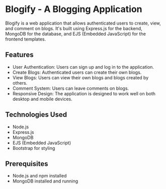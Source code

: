 # Blogify - A Blogging Application

Blogify is a web application that allows authenticated users to create, view, and comment on blogs. It's built using Express.js for the backend, MongoDB for the database, and EJS (Embedded JavaScript) for the frontend templates.

## Features

- User Authentication: Users can sign up and log in to the application.
- Create Blogs: Authenticated users can create their own blogs.
- View Blogs: Users can view their own blogs and blogs created by others.
- Comment System: Users can leave comments on blogs.
- Responsive Design: The application is designed to work well on both desktop and mobile devices.

## Technologies Used 

- Node.js
- Express.js
- MongoDB
- EJS (Embedded JavaScript)
- Bootstrap for styling

## Prerequisites

- Node.js and npm installed
- MongoDB installed and running



